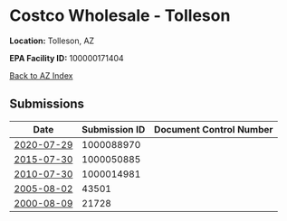 # Costco Wholesale - Tolleson

**Location:** Tolleson, AZ

**EPA Facility ID:** 100000171404

[Back to AZ Index](../../index.md)

## Submissions

| Date | Submission ID | Document Control Number |
|------|--------------|-------------------------|
| [2020-07-29](submissions/1000088970.md) | 1000088970 |  |
| [2015-07-30](submissions/1000050885.md) | 1000050885 |  |
| [2010-07-30](submissions/1000014981.md) | 1000014981 |  |
| [2005-08-02](submissions/43501.md) | 43501 |  |
| [2000-08-09](submissions/21728.md) | 21728 |  |
